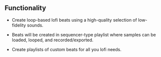 ## Functionality

* Create loop-based lofi beats using a high-quality selection of low-fidelity sounds.

* Beats will be created in sequencer-type playlist where samples can be loaded, looped, and recorded/exported.

* Create playlists of custom beats for all you lofi needs.

